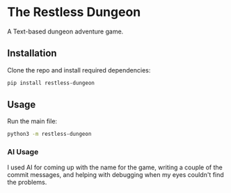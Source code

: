 # The Restless Dungeon

A Text-based dungeon adventure game.

## Installation

Clone the repo and install required dependencies:

```bash
pip install restless-dungeon
```

## Usage

Run the main file:

```bash
python3 -m restless-dungeon
```


### AI Usage

I used AI for coming up with the name for the game, writing a couple of the commit messages, and helping with debugging when my eyes couldn't find the problems.
